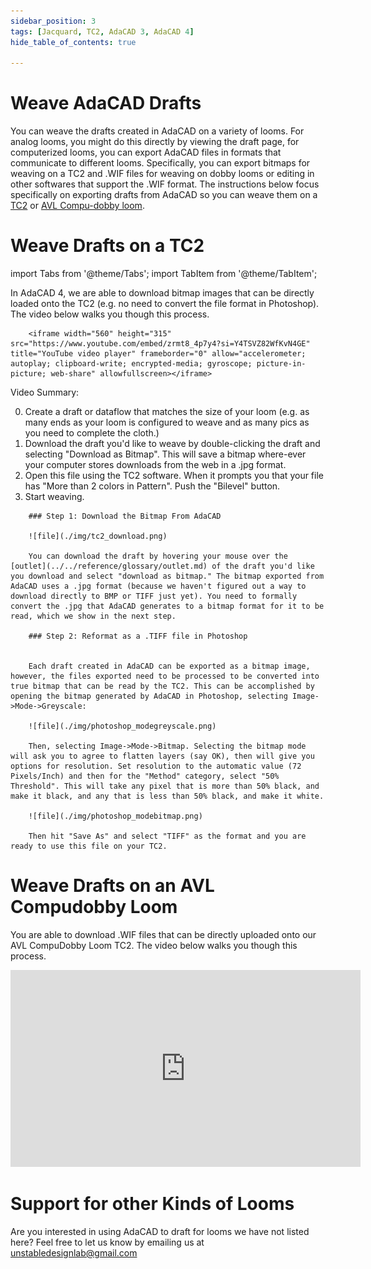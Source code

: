 ```yaml
---
sidebar_position: 3
tags: [Jacquard, TC2, AdaCAD 3, AdaCAD 4]
hide_table_of_contents: true

---
```


# Weave AdaCAD Drafts

You can weave the drafts created in AdaCAD on a variety of looms. For analog looms, you might do this directly by viewing the draft page, for computerized looms, you can export AdaCAD files in formats that communicate to different looms. Specifically, you can export bitmaps for weaving on a TC2 and .WIF files for weaving on dobby looms or editing in other softwares that support the .WIF format. The instructions below focus specifically on exporting drafts from AdaCAD so you can weave them on a [TC2](#weave-drafts-on-a-tc2) or [AVL Compu-dobby loom](#weave-drafts-on-an-avl-compudobby-loom). 

# Weave Drafts on a TC2


import Tabs from '@theme/Tabs';
import TabItem from '@theme/TabItem';



<Tabs>
  <TabItem value="adacad4" label="AdaCAD 4" default>
        In AdaCAD 4, we are able to download bitmap images that can be directly loaded onto the TC2 (e.g. no need to convert the file format in Photoshop). The video below walks you though this process. 

        <iframe width="560" height="315" src="https://www.youtube.com/embed/zrmt8_4p7y4?si=Y4TSVZ82WfKvN4GE" title="YouTube video player" frameborder="0" allow="accelerometer; autoplay; clipboard-write; encrypted-media; gyroscope; picture-in-picture; web-share" allowfullscreen></iframe>  

Video Summary: 

0. Create a draft or dataflow that matches the size of your loom (e.g. as many ends as your loom is configured to weave and as many pics as you need to complete the cloth.)
1. Download the draft you'd like to weave by double-clicking the draft and selecting "Download as Bitmap". This will save a bitmap where-ever your computer stores downloads from the web in a .jpg format. 
2. Open this file using the TC2 software. When it prompts you that your file has "More than 2 colors in Pattern". Push the "Bilevel" button. 
3. Start weaving. 

</TabItem>

<TabItem value="adacad3" label="AdaCAD 3">
    
        ### Step 1: Download the Bitmap From AdaCAD

        ![file](./img/tc2_download.png)

        You can download the draft by hovering your mouse over the [outlet](../../reference/glossary/outlet.md) of the draft you'd like you download and select "download as bitmap." The bitmap exported from AdaCAD uses a .jpg format (because we haven't figured out a way to download directly to BMP or TIFF just yet). You need to formally convert the .jpg that AdaCAD generates to a bitmap format for it to be read, which we show in the next step.

        ### Step 2: Reformat as a .TIFF file in Photoshop


        Each draft created in AdaCAD can be exported as a bitmap image, however, the files exported need to be processed to be converted into true bitmap that can be read by the TC2. This can be accomplished by opening the bitmap generated by AdaCAD in Photoshop, selecting Image->Mode->Greyscale:

        ![file](./img/photoshop_modegreyscale.png)

        Then, selecting Image->Mode->Bitmap. Selecting the bitmap mode will ask you to agree to flatten layers (say OK), then will give you options for resolution. Set resolution to the automatic value (72 Pixels/Inch) and then for the "Method" category, select "50% Threshold". This will take any pixel that is more than 50% black, and make it black, and any that is less than 50% black, and make it white. 

        ![file](./img/photoshop_modebitmap.png)

        Then hit "Save As" and select "TIFF" as the format and you are ready to use this file on your TC2. 
  </TabItem>
</Tabs>


# Weave Drafts on an AVL Compudobby Loom

You are able to download .WIF files that can be directly uploaded onto our AVL CompuDobby Loom TC2. The video below walks you though this process. 

<iframe width="560" height="315" src="https://www.youtube.com/embed/nhHUUaMHx_Y?si=PJdnXeZRILSegAMb" title="YouTube video player" frameborder="0" allow="accelerometer; autoplay; clipboard-write; encrypted-media; gyroscope; picture-in-picture; web-share" allowfullscreen></iframe>


# Support for other Kinds of Looms

Are you interested in using AdaCAD to draft for looms we have not listed here? Feel free to let us know by emailing us at unstabledesignlab@gmail.com



